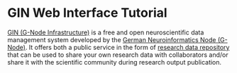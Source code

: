 # GIN Web Interface Tutorial

[GIN (G-Node Infrastructure)](https://gin.g-node.org/G-Node/Info/wiki) is a free and open neuroscientific data management system developed by the [German Neuroinformatics Node (G-Node)](https://www.g-node.org/). It offers both a public service in the form of [research data repository](https://gin.g-node.org/) that can be used to share your own research data with collaborators and/or share it with the scientific community during research output publication.

